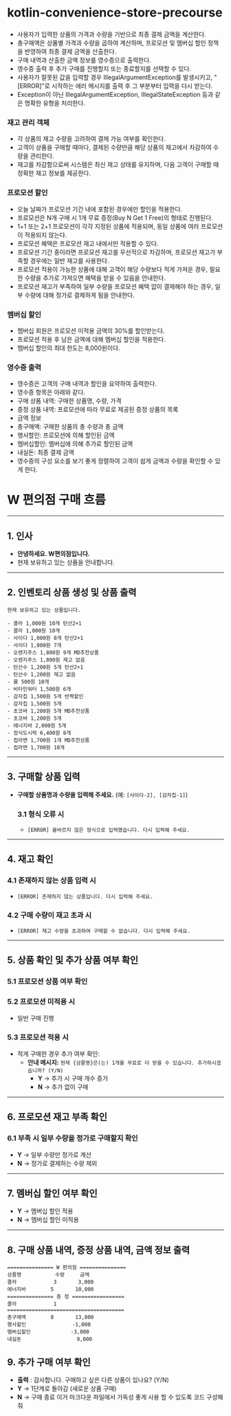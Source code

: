 # kotlin-convenience-store-precourse

###

- 사용자가 입력한 상품의 가격과 수량을 기반으로 최종 결제 금액을 계산한다.
- 총구매액은 상품별 가격과 수량을 곱하여 계산하며, 프로모션 및 멤버십 할인 정책을 반영하여 최종 결제 금액을 산출한다.
- 구매 내역과 산출한 금액 정보를 영수증으로 출력한다.
- 영수증 출력 후 추가 구매를 진행할지 또는 종료할지를 선택할 수 있다.
- 사용자가 잘못된 값을 입력할 경우 IllegalArgumentException를 발생시키고, "[ERROR]"로 시작하는 에러 메시지를 출력 후 그 부분부터 입력을 다시 받는다.
- Exception이 아닌 IllegalArgumentException, IllegalStateException 등과 같은 명확한 유형을 처리한다.

### 재고 관리 객체

- 각 상품의 재고 수량을 고려하여 결제 가능 여부를 확인한다.
- 고객이 상품을 구매할 때마다, 결제된 수량만큼 해당 상품의 재고에서 차감하여 수량을 관리한다.
- 재고를 차감함으로써 시스템은 최신 재고 상태를 유지하며, 다음 고객이 구매할 때 정확한 재고 정보를 제공한다.

### 프로모션 할인

- 오늘 날짜가 프로모션 기간 내에 포함된 경우에만 할인을 적용한다.
- 프로모션은 N개 구매 시 1개 무료 증정(Buy N Get 1 Free)의 형태로 진행된다.
- 1+1 또는 2+1 프로모션이 각각 지정된 상품에 적용되며, 동일 상품에 여러 프로모션이 적용되지 않는다.
- 프로모션 혜택은 프로모션 재고 내에서만 적용할 수 있다.
- 프로모션 기간 중이라면 프로모션 재고를 우선적으로 차감하며, 프로모션 재고가 부족할 경우에는 일반 재고를 사용한다.
- 프로모션 적용이 가능한 상품에 대해 고객이 해당 수량보다 적게 가져온 경우, 필요한 수량을 추가로 가져오면 혜택을 받을 수 있음을 안내한다.
- 프로모션 재고가 부족하여 일부 수량을 프로모션 혜택 없이 결제해야 하는 경우, 일부 수량에 대해 정가로 결제하게 됨을 안내한다.

### 멤버십 할인

- 멤버십 회원은 프로모션 미적용 금액의 30%를 할인받는다.
- 프로모션 적용 후 남은 금액에 대해 멤버십 할인을 적용한다.
- 멤버십 할인의 최대 한도는 8,000원이다.

### 영수증 출력

- 영수증은 고객의 구매 내역과 할인을 요약하여 출력한다.
- 영수증 항목은 아래와 같다.
- 구매 상품 내역: 구매한 상품명, 수량, 가격
- 증정 상품 내역: 프로모션에 따라 무료로 제공된 증정 상품의 목록
- 금액 정보
- 총구매액: 구매한 상품의 총 수량과 총 금액
- 행사할인: 프로모션에 의해 할인된 금액
- 멤버십할인: 멤버십에 의해 추가로 할인된 금액
- 내실돈: 최종 결제 금액
- 영수증의 구성 요소를 보기 좋게 정렬하여 고객이 쉽게 금액과 수량을 확인할 수 있게 한다.

# W 편의점 구매 흐름

---

## 1. 인사

- **안녕하세요. W편의점입니다.**
- 현재 보유하고 있는 상품을 안내합니다.

---

## 2. 인벤토리 상품 생성 및 상품 출력

```plaintext
현재 보유하고 있는 상품입니다.

- 콜라 1,000원 10개 탄산2+1
- 콜라 1,000원 10개
- 사이다 1,000원 8개 탄산2+1
- 사이다 1,000원 7개
- 오렌지주스 1,800원 9개 MD추천상품
- 오렌지주스 1,800원 재고 없음
- 탄산수 1,200원 5개 탄산2+1
- 탄산수 1,200원 재고 없음
- 물 500원 10개
- 비타민워터 1,500원 6개
- 감자칩 1,500원 5개 반짝할인
- 감자칩 1,500원 5개
- 초코바 1,200원 5개 MD추천상품
- 초코바 1,200원 5개
- 에너지바 2,000원 5개
- 정식도시락 6,400원 8개
- 컵라면 1,700원 1개 MD추천상품
- 컵라면 1,700원 10개
```

---

## 3. 구매할 상품 입력

- **구매할 상품명과 수량을 입력해 주세요.** (예: `[사이다-2], [감자칩-1]`)

  ### 3.1 형식 오류 시
    - `[ERROR] 올바르지 않은 형식으로 입력했습니다. 다시 입력해 주세요.`

---

## 4. 재고 확인

### 4.1 존재하지 않는 상품 입력 시

- `[ERROR] 존재하지 않는 상품입니다. 다시 입력해 주세요.`

### 4.2 구매 수량이 재고 초과 시

- `[ERROR] 재고 수량을 초과하여 구매할 수 없습니다. 다시 입력해 주세요.`

---

## 5. 상품 확인 및 추가 상품 여부 확인

### 5.1 프로모션 상품 여부 확인

### 5.2 프로모션 미적용 시

- 일반 구매 진행

### 5.3 프로모션 적용 시

- 적게 구매한 경우 추가 여부 확인:
    - **안내 메시지:** `현재 {상품명}은(는) 1개를 무료로 더 받을 수 있습니다. 추가하시겠습니까? (Y/N)`
        - **Y** -> 추가 시 구매 개수 증가
        - **N** -> 추가 없이 구매

---

## 6. 프로모션 재고 부족 확인

### 6.1 부족 시 일부 수량을 정가로 구매할지 확인

- **Y** -> 일부 수량만 정가로 계산
- **N** -> 정가로 결제하는 수량 제외

---

## 7. 멤버십 할인 여부 확인

- **Y** -> 멤버십 할인 적용
- **N** -> 멤버십 할인 미적용

---

## 8. 구매 상품 내역, 증정 상품 내역, 금액 정보 출력

```plaintext
=============== W 편의점 ===============
상품명           수량     금액
콜라            3       3,000
에너지바        5       10,000
=============== 증 정 =================
콜라            1
======================================
총구매액        8       13,000
행사할인               -1,000
멤버십할인             -3,000
내실돈                  9,000
```

## 9. 추가 구매 여부 확인

- **출력** : 감사합니다. 구매하고 싶은 다른 상품이 있나요? (Y/N)
- **Y** -> 1단계로 돌아감 (새로운 상품 구매)
- **N** -> 구매 종료 이거 마크다운 파일에서 가독성 좋게 사용 할 수 있도록 코드 구성해줘